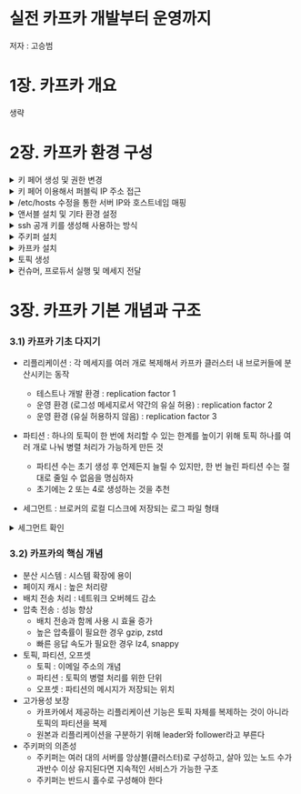 # 실전 카프카 개발부터 운영까지

저자 : 고승범

# 1장. 카프카 개요

생략

# 2장. 카프카 환경 구성

<details>
<summary>키 페어 생성 및 권한 변경</summary>
<br>
    
- 키페어의 생성은 클라우드 콘솔에서 생성 가능
- 아래 명령어를 이용해 키 페어 권한 변경 가능

```bash
chmod 600 keypair.pem
```
</details>

<details>
<summary>키 페어 이용해서 퍼블릭 IP 주소 접근</summary>
    <br>

- 아래 두 명령어 모두 가능

```bash
ssh -i keypair.pem -l ec2-user 13.125.209.60
ssh -i keypair.pem ec2-user@13.125.209.60
```
</details>

<details>
<summary>/etc/hosts 수정을 통한 서버 IP와 호스트네임 매핑</summary>
    <br>

- /etc/hosts 파일 예제
    - ip는 사설 ip
    - 모든 인스턴스에 설정

> 172.31.3.209 peter-ansible01.foo.bar peter-ansible01
> ... // 생략

- ping test 명령어

```bash
ping -c 2 peter-zk01.foo.bar
```
</details>

<details>
<summary>앤서블 설치 및 기타 환경 설정</summary>
    <br>

- 앤서블 설치
```bash
sudo amazon-linux-extras install -y ansible2
```

- git 설치 및 책에서 제공하는 git clone

```bash
sudo yum install -y git
git clone https://github.com/onlybooks/kafka2
```

- 키 페어 인스턴스에 복사
    - 로컬 terminal에서

```bash
scp -i keypair.pem keypair.pem ec2-user@13.125.20.117:~
```

- 권한 변경 및 키 등록

```bash
chmod 600 keypair.pem
ssh-agent bash
ssh-add keypair.pem
```

</details>

<details>
<summary>ssh 공개 키를 생성해 사용하는 방식</summary>
    <br>

- 키를 메모리에 저장해두고 사용하는 방식은 배포 서버 재접속때 설정이 초기화되는 문제 발생
- 아래와 같은 방식으로 ssh 공개 키를 생성해 사용하는 방식도 존재한다

1. 배포 서버에서 공개 키 생성
2. 공개 키 내용을 접속하고자 하는 서버에 복사
3. 배포 서버에서 다른 서버로 비밀번호 없이 접속

```bash
ssh-keygen // 이후 무한 엔터
cat /home/ec2-user/.ssh/id_rsa.pub // 확인 후 복사
```

- 이후 각각의 서버에 로그인하여 아래 명령어 실행

```bash
vi /home/ec2-user/.ssh/authorized_keys
chmod 600 .ssh/authorized_keys
```

</details>

<details>
<summary>주키퍼 설치</summary>
    <br>

- 앤서블 명령어인 ansible-playbook을 써서 hosts 파일에 지정된 zookeeper 서버에 모두 주키퍼를 설치

```bash
cd kafka2/chapter2/ansible_playbook
ansible-playbook -i hosts zookeeper.yml
```

- 각각의 주키퍼 서버에 접근해 제대로 실행되는지 확인

```bash
sudo systemctl status zookeeper-server
```

</details>

<details>
<summary>카프카 설치</summary>
    <br>

- 앤서블 명령어인 ansible-playbook을 써서 hosts 파일에 지정된 kafka 서버에 모두 카프카를 설치

```bash
cd kafka2/chapter2/ansible_playbook
ansible-playbook -i hosts kafka.yml
```

- 각각의 카프카 서버에 접근해 제대로 실행되는지 확인

```bash
sudo systemctl status kafka-server
```

</details>

<details>
<summary>토픽 생성</summary>
    <br>

- 카프카가 설치된 서버에 접속한 후 카프카에서 제공하는 도구 중 kafka-topics.sh 명령어를 이용해 토픽 생성

```bash
/usr/local/kafka/bin/kafka-topics.sh --bootstrap-server peter-kafka01:9092 --create --topic peter-overview01 --partitions 1 --replication-factor 3
```

</details>

<details>
<summary>컨슈머, 프로듀서 실행 및 메세지 전달</summary>
    <br>

- 컨슈머 실행

```bash
/usr/local/kafka/bin/kafka-console-consumer.sh --bootstrap-server peter-kafka01:9092 --topic peter-overview01
```

- 프로듀서 실행

```bash
/usr/local/kafka/bin/kafka-console-producer.sh --bootstrap-server peter-kafka01:9092 --topic peter-overview01
```

- 메세지 전송
    - 프로듀서 실행 이후 명령 프롬포트가 `>`로 변경되면 메세지 입력
</details>

# 3장. 카프카 기본 개념과 구조

### 3.1) 카프카 기초 다지기

- 리플리케이션 : 각 메세지를 여러 개로 복제해서 카프카 클러스터 내 브로커들에 분산시키는 동작
    - 테스트나 개발 환경 : replication factor 1
    - 운영 환경 (로그성 메세지로서 약간의 유실 허용) : replication factor 2
    - 운영 환경 (유실 허용하지 않음) : replication factor 3

- 파티션 : 하나의 토픽이 한 번에 처리할 수 있는 한계를 높이기 위해 토픽 하나를 여러 개로 나눠 병렬 처리가 가능하게 만든 것
    - 파티션 수는 초기 생성 후 언제든지 늘릴 수 있지만, 한 번 늘린 파티션 수는 절대로 줄일 수 없음을 명심하자
    - 초기에는 2 또는 4로 생성하는 것을 추천

- 세그먼트 : 브로커의 로컬 디스크에 저장되는 로그 파일 형태

<details>
<summary>세그먼트 확인</summary>
    <br>

- 카프카가 설치된 서버에 접속

```bash
cd /data/kafka-logs/
ls
cd peter-overview01-0
ls
xxd 000000000000000000.log
```

</details>

### 3.2) 카프카의 핵심 개념

- 분산 시스템 : 시스템 확장에 용이
- 페이지 캐시 : 높은 처리량
- 배치 전송 처리 : 네트워크 오버헤드 감소
- 압축 전송 : 성능 향상
    - 배치 전송과 함께 사용 시 효율 증가
    - 높은 압축률이 필요한 경우 gzip, zstd
    - 빠른 응답 속도가 필요한 경우 lz4, snappy
- 토픽, 파티션, 오프셋
    - 토픽 : 이메일 주소의 개념
    - 파티션 : 토픽의 병렬 처리를 위한 단위
    - 오프셋 : 파티션의 메시지가 저장되는 위치
- 고가용성 보장
    - 카프카에서 제공하는 리플리케이션 기능은 토픽 자체를 복제하는 것이 아니라 토픽의 파티션을 복제
    - 원본과 리플리케이션을 구분하기 위해 leader와 follower라고 부른다
- 주키퍼의 의존성
    - 주키퍼는 여러 대의 서버를 앙상블(클러스터)로 구성하고, 살아 있는 노드 수가 과반수 이상 유지된다면 지속적인 서비스가 가능한 구조
    - 주키퍼는 반드시 홀수로 구성해야 한다

